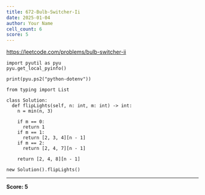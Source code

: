 ```yaml
---
title: 672-Bulb-Switcher-Ii
date: 2025-01-04
author: Your Name
cell_count: 6
score: 5
---
```


https://leetcode.com/problems/bulb-switcher-ii


```
import pyutil as pyu
pyu.get_local_pyinfo()
```


```
print(pyu.ps2("python-dotenv"))
```


```
from typing import List
```


```
class Solution:
  def flipLights(self, n: int, m: int) -> int:
    n = min(n, 3)

    if m == 0:
      return 1
    if m == 1:
      return [2, 3, 4][n - 1]
    if m == 2:
      return [2, 4, 7][n - 1]

    return [2, 4, 8][n - 1]
```


```
new Solution().flipLights()
```


---
**Score: 5**